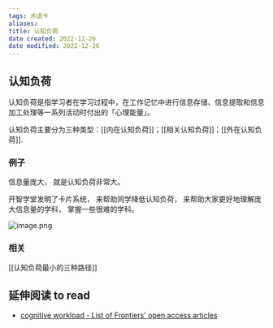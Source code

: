 ```yaml
---
tags: 术语卡
aliases: 
title: 认知负荷
date created: 2022-12-26
date modified: 2022-12-26
---
```


## 认知负荷

认知负荷是指学习者在学习过程中，在工作记忆中进行信息存储、信息提取和信息加工处理等一系列活动时付出的「心理能量」。

认知负荷主要分为三种类型：[[内在认知负荷]]；[[相关认知负荷]]；[[外在认知负荷]].


### 例子

信息量庞大， 就是认知负荷非常大。

开智学堂发明了卡片系统， 来帮助同学降低认知负荷， 来帮助大家更好地理解庞大信息量的学科， 掌握一些很难的学科。 

![image.png](https://xxpic.oss-cn-qingdao.aliyuncs.com/pic/20221229105904.png)


### 相关

[[认知负荷最小的三种路径]]

## 延伸阅读 to read
- [cognitive workload - List of Frontiers' open access articles](https://www.frontiersin.org/subjects/cognitive-workload)